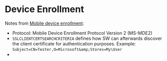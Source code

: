 # Device Enrollment
Notes from [Mobile device enrollment](https://learn.microsoft.com/en-us/windows/client-management/mobile-device-enrollment):
* Protocol: Mobile Device Enrollment Protocol Version 2 (MS-MDE2)
* `SSLCLIENTCERTSEARCHCRITERIA` defines how SW can afterwards discover the client certificate for authentication purposes. Example: `Subject=CN=Tester,O=Microsoft&amp;Stores=My\User`
* 
